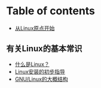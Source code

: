 # Table of contents

* [从Linux原点开始](README.md)

## 有关Linux的基本常识

* [什么是Linux？](you-guan-linux-de-ji-ben-chang-shi/shen-me-shi-linux.md)
* [Linux安装的初步指导](you-guan-linux-de-ji-ben-chang-shi/linux-an-zhuang-de-chu-bu-zhi-dao.md)
* [GNU/Linux的大概结构](you-guan-linux-de-ji-ben-chang-shi/gnulinux-de-da-gai-jie-gou.md)

